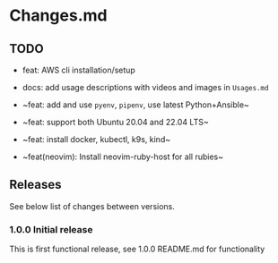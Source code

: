 # Changes.md

## TODO

- feat: AWS cli installation/setup
- docs: add usage descriptions with videos and images in `Usages.md`

- ~feat: add and use `pyenv`, `pipenv`, use latest Python+Ansible~
- ~feat: support both Ubuntu 20.04 and 22.04 LTS~
- ~feat: install docker, kubectl, k9s, kind~
- ~feat(neovim): Install neovim-ruby-host for all rubies~

## Releases

See below list of changes between versions.

### 1.0.0 Initial release

This is first functional release, see 1.0.0 README.md for functionality
